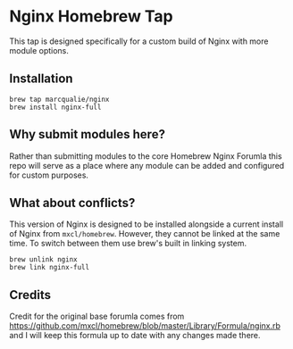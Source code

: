 # Nginx Homebrew Tap

This tap is designed specifically for a custom build of Nginx with more module options.


## Installation

    brew tap marcqualie/nginx
    brew install nginx-full


## Why submit modules here?

Rather than submitting modules to the core Homebrew Nginx Forumla this repo will serve as a place where any module can be added and configured for custom purposes.


## What about conflicts?

This version of Nginx is designed to be installed alongside a current install of Nginx from `mxcl/homebrew`. However, they cannot be linked at the same time. To switch between them use brew's built in linking system.

    brew unlink nginx
    brew link nginx-full


## Credits

Credit for the original base forumla comes from https://github.com/mxcl/homebrew/blob/master/Library/Formula/nginx.rb and I will keep this formula up to date with any changes made there.
